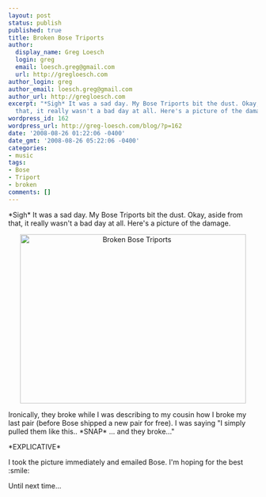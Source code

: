 ```yaml
---
layout: post
status: publish
published: true
title: Broken Bose Triports
author:
  display_name: Greg Loesch
  login: greg
  email: loesch.greg@gmail.com
  url: http://gregloesch.com
author_login: greg
author_email: loesch.greg@gmail.com
author_url: http://gregloesch.com
excerpt: "*Sigh* It was a sad day. My Bose Triports bit the dust. Okay, aside from
  that, it really wasn't a bad day at all. Here's a picture of the damage."
wordpress_id: 162
wordpress_url: http://greg-loesch.com/blog/?p=162
date: '2008-08-26 01:22:06 -0400'
date_gmt: '2008-08-26 05:22:06 -0400'
categories:
- music
tags:
- Bose
- Triport
- broken
comments: []
---
```

<p>*Sigh* It was a sad day. My Bose Triports bit the dust. Okay, aside from that, it really wasn't a bad day at all. Here's a picture of the damage.<a id="more"></a><a id="more-162"></a></p>
<p align="center&gt;&lt;div class=">
<div style="text-align: center;"><a title="Broken Bose Triports" href="http://www.flickr.com/photos/compulsiveguile/2798098641/" target="_blank"><img src="http://farm4.static.flickr.com/3240/2798098641_9daa461eea.jpg" alt="Broken Bose Triports" width="456" height="342" /></a></div>
<p align="left">
<p>Ironically, they broke while I was describing to my cousin how I broke my last pair (before Bose shipped a new pair for free). I was saying "I simply pulled them like this.. *SNAP* ... and they broke..."</p>
<p>*EXPLICATIVE*</p>
<p>I took the picture immediately and emailed Bose. I'm hoping for the best :smile:</p>
<p>Until next time...</p>
